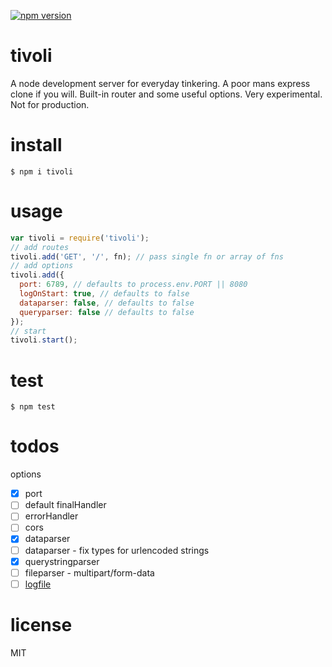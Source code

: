 [![npm version](https://badge.fury.io/js/tivoli.svg)](https://badge.fury.io/js/tivoli)

# tivoli
A node development server for everyday tinkering. A poor mans express clone if you will. Built-in router and some useful options. Very experimental. Not for production.

# install
```
$ npm i tivoli
```

# usage
```javascript
var tivoli = require('tivoli');
// add routes
tivoli.add('GET', '/', fn); // pass single fn or array of fns
// add options
tivoli.add({
  port: 6789, // defaults to process.env.PORT || 8080
  logOnStart: true, // defaults to false
  dataparser: false, // defaults to false
  queryparser: false // defaults to false
});
// start
tivoli.start();
```

# test
```
$ npm test
```

# todos
options
- [x] port
- [ ] default finalHandler
- [ ] errorHandler
- [ ] cors
- [x] dataparser
- [ ] dataparser - fix types for urlencoded strings
- [x] querystringparser
- [ ] fileparser - multipart/form-data
- [ ] [logfile](https://nodejs.org/api/fs.html#fs_fs_appendfile_file_data_options_callback)

# license
MIT
